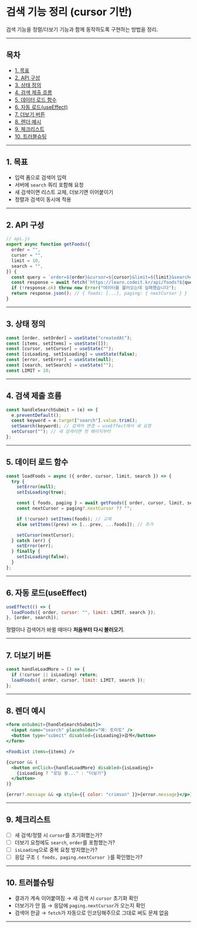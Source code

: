 # 검색 기능 정리 (cursor 기반)

검색 기능을 정렬/더보기 기능과 함께 동작하도록 구현하는 방법을 정리.

---

## 목차

- [1. 목표](#1-목표)
- [2. API 구성](#2-api-구성)
- [3. 상태 정의](#3-상태-정의)
- [4. 검색 제출 흐름](#4-검색-제출-흐름)
- [5. 데이터 로드 함수](#5-데이터-로드-함수)
- [6. 자동 로드(useEffect)](#6-자동-로드useeffect)
- [7. 더보기 버튼](#7-더보기-버튼)
- [8. 렌더 예시](#8-렌더-예시)
- [9. 체크리스트](#9-체크리스트)
- [10. 트러블슈팅](#10-트러블슈팅)

---

## 1. 목표

- 입력 폼으로 검색어 입력
- 서버에 `search` 쿼리 포함해 요청
- 새 검색이면 리스트 교체, 더보기면 이어붙이기
- 정렬과 검색이 동시에 적용

---

## 2. API 구성

```js
// api.js
export async function getFoods({
  order = "",
  cursor = "",
  limit = 10,
  search = "",
}) {
  const query = `order=${order}&cursor=${cursor}&limit=${limit}&search=${search}`;
  const response = await fetch(`https://learn.codeit.kr/api/foods?${query}`);
  if (!response.ok) throw new Error("데이터를 불러오는데 실패했습니다");
  return response.json(); // { foods: [...], paging: { nextCursor } }
}
```

---

## 3. 상태 정의

```js
const [order, setOrder] = useState("createdAt");
const [items, setItems] = useState([]);
const [cursor, setCursor] = useState("");
const [isLoading, setIsLoading] = useState(false);
const [error, setError] = useState(null);
const [search, setSearch] = useState("");
const LIMIT = 10;
```

---

## 4. 검색 제출 흐름

```js
const handleSearchSubmit = (e) => {
  e.preventDefault();
  const keyword = e.target["search"].value.trim();
  setSearch(keyword); // 검색어 변경 → useEffect에서 새 요청
  setCursor(""); // 새 검색이면 첫 페이지부터
};
```

---

## 5. 데이터 로드 함수

```js
const loadFoods = async ({ order, cursor, limit, search }) => {
  try {
    setError(null);
    setIsLoading(true);

    const { foods, paging } = await getFoods({ order, cursor, limit, search });
    const nextCursor = paging?.nextCursor ?? "";

    if (!cursor) setItems(foods); // 교체
    else setItems((prev) => [...prev, ...foods]); // 추가

    setCursor(nextCursor);
  } catch (err) {
    setError(err);
  } finally {
    setIsLoading(false);
  }
};
```

---

## 6. 자동 로드(useEffect)

```js
useEffect(() => {
  loadFoods({ order, cursor: "", limit: LIMIT, search });
}, [order, search]);
```

정렬이나 검색어가 바뀔 때마다 **처음부터 다시 불러오기**.

---

## 7. 더보기 버튼

```js
const handleLoadMore = () => {
  if (!cursor || isLoading) return;
  loadFoods({ order, cursor, limit: LIMIT, search });
};
```

---

## 8. 렌더 예시

```jsx
<form onSubmit={handleSearchSubmit}>
  <input name="search" placeholder="예: 토마토" />
  <button type="submit" disabled={isLoading}>검색</button>
</form>

<FoodList items={items} />

{cursor && (
  <button onClick={handleLoadMore} disabled={isLoading}>
    {isLoading ? "로딩 중..." : "더보기"}
  </button>
)}

{error?.message && <p style={{ color: "crimson" }}>{error.message}</p>}
```

---

## 9. 체크리스트

- [ ] 새 검색/정렬 시 `cursor`를 초기화했는가?
- [ ] 더보기 요청에도 `search`, `order`를 포함했는가?
- [ ] `isLoading`으로 중복 요청 방지했는가?
- [ ] 응답 구조 `{ foods, paging.nextCursor }`를 확인했는가?

---

## 10. 트러블슈팅

- 결과가 계속 이어붙여짐 → 새 검색 시 `cursor` 초기화 확인
- 더보기가 안 뜸 → 응답에 `paging.nextCursor`가 오는지 확인
- 검색어 한글 → `fetch`가 자동으로 인코딩해주므로 그대로 써도 문제 없음

---

